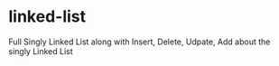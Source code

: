 # linked-list
Full Singly Linked List along with Insert, Delete, Udpate, Add about the singly Linked List
